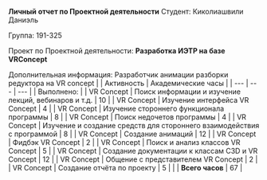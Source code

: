 **Личный отчет по Проектной деятельности**
Студент: Киколиашвили Даниэль

Группа: 191-325

Проект по Проектной деятельности: **Разработка ИЭТР на базе VRConcept**

Дополнительная информация: Разработчик анимации разборки редуктора на VR concept
|   | Активность | Академические часы |
| --- | --- | --- |
| Выполнено: |
| VR Concept | Поиск информации и изучение лекций, вебинаров и т.д.  | 10 |
| VR Concept | Изучение интерфейса VR Concept | 4 |
| VR Concept | Изучение стороннего функционала программы | 8 |
| VR Concept | Поиск недочетов программы | 4 |
| VR Concept | Изучение и создание средств для стороннего взаимодействия с программой | 8 |
| VR Concept | Создание анимаций | 12 |
| VR Concept | Фидбэк VR Concept | 2 |
| VR Concept | Поиск и анализ классов VR Concept | 5 |
| VR Concept | Создание документации к классам C3D и VR Concept | 12 |
| VR Concept | Общение с представителем VR Concept | 2 |
| VR Concept | Создание отчёта по проекту | 5 |
|              | **Всего часов**                                                                       | 67 |

